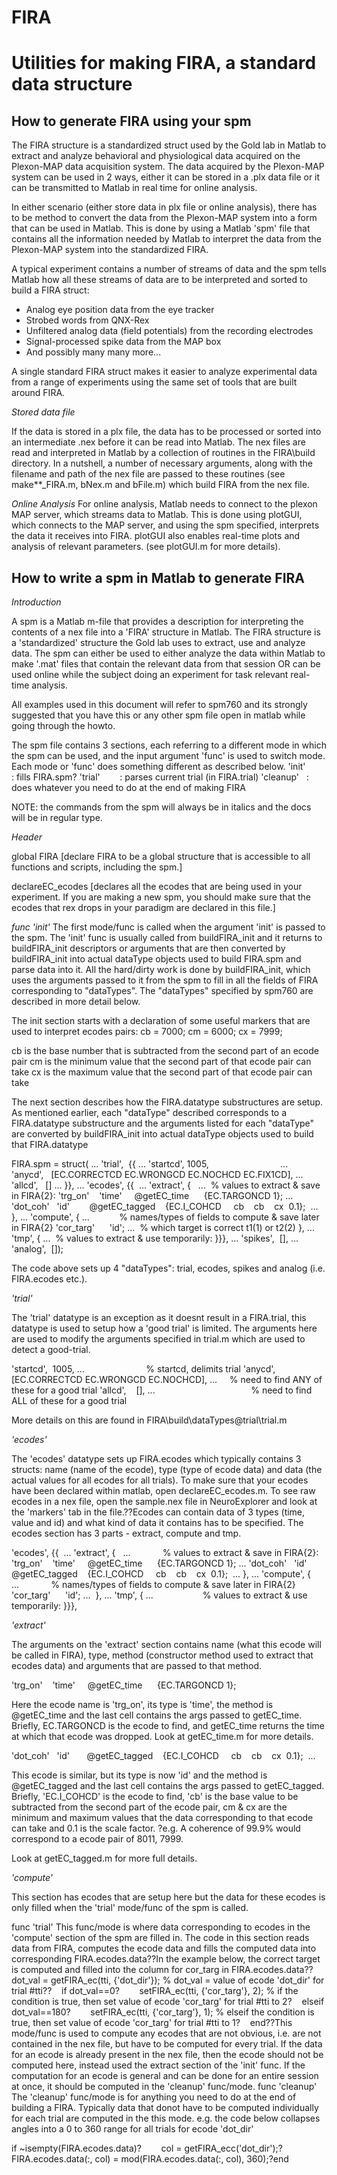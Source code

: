 # FIRA
# Utilities for making FIRA, a standard data structure

How to generate FIRA using your spm 
-----------------------------------

The FIRA structure is a standardized struct used by the Gold lab in Matlab to extract and analyze behavioral and physiological data acquired on the Plexon-MAP data acquisition system. The data acquired by the Plexon-MAP system can be used in 2 ways, either it can be stored in a .plx data file or it can be transmitted to Matlab in real time for online analysis. 

In either scenario (either store data in plx file or online analysis), there has to be method to convert the data from the Plexon-MAP system into a form that can be used in Matlab. This is done by using a Matlab 'spm' file that contains all the information needed by Matlab to interpret the data from the Plexon-MAP system into the standardized FIRA.

A typical experiment contains a number of streams of data and the spm tells Matlab how all these streams of data are to be interpreted and sorted to build a FIRA struct:
  - Analog eye position data from the eye tracker
  - Strobed words from QNX-Rex
  -	Unfiltered analog data (field potentials) from the recording electrodes
  -	Signal-processed spike data from the MAP box
  -	And possibly many many more...

A single standard FIRA struct makes it easier to analyze experimental data from a range of experiments using the same set of tools that are built around FIRA.

_Stored data file_

If the data is stored in a plx file, the data has to be processed or sorted into an intermediate .nex before it can be read into Matlab. The nex files are read and interpreted in Matlab by a collection of routines in the FIRA\build directory. In a nutshell, a number of necessary arguments, along with the filename and path of the nex file are passed to these routines (see make**_FIRA.m, bNex.m and bFile.m) which build FIRA from the nex file.

*Online Analysis*
For online analysis, Matlab needs to connect to the plexon MAP server, which streams data to Matlab. This is done using plotGUI, which connects to the MAP server, and using the spm specified, interprets the data it receives into FIRA. plotGUI also enables real-time plots and analysis of relevant parameters. (see plotGUI.m for more details).

How to write a spm in Matlab to generate FIRA
---------------------------------------------

*Introduction*

A spm is a Matlab m-file that provides a description for interpreting the contents of a nex file into a 'FIRA' structure in Matlab. The FIRA structure is a 'standardized' structure the Gold lab uses to extract, use and analyze data. The spm can either be used to either analyze the data within Matlab to make '.mat' files that contain the relevant data from that session OR can be used online while the subject doing an experiment for task relevant real-time analysis.

All examples used in this document will refer to spm760 and its strongly suggested that you have this or any other spm file open in matlab while going through the howto.

The spm file contains 3 sections, each referring to a different mode in which the spm can be used, and the input argument 'func' is used to switch mode. Each mode or 'func' does something different as described below.
  'init'         : fills FIRA.spm?
  'trial'        : parses current trial (in FIRA.trial)
  'cleanup'   : does whatever you need to do at the end of making FIRA
  
  NOTE: the commands from the spm will always be in italics and the docs will be in regular type.

*Header*

global FIRA
[declare FIRA to be a global structure that is accessible to all functions and scripts, including the spm.]

declareEC_ecodes
[declares all the ecodes that are being used in your experiment. If you are making a new spm, you should make sure that the ecodes that rex drops in your paradigm are declared in this file.]

*func 'init'*
The first mode/func is called when the argument 'init' is passed to the spm. The 'init' func is usually called from buildFIRA_init and it returns to buildFIRA_init descriptors or arguments that are then converted by buildFIRA_init into actual dataType objects used to build FIRA.spm and parse data into it. All the hard/dirty work is done by buildFIRA_init, which uses the arguments passed to it from the spm to fill in all the fields of FIRA corresponding to "dataTypes". The "dataTypes" specified by spm760 are described in more detail below.

The init section starts with a declaration of some useful markers that are used to interpret ecodes pairs:
cb = 7000;
cm = 6000;
cx = 7999;

cb is the base number that is subtracted from the second part of an ecode pair
cm is the minimum value that the second part of that ecode pair can take
cx is the maximum value that the second part of that ecode pair can take

The next section describes how the FIRA.datatype substructures are setup. As mentioned earlier, each "dataType" described corresponds to a FIRA.datatype substructure and the arguments listed for each "dataType" are converted by buildFIRA_init into actual dataType objects used to build that FIRA.datatype

FIRA.spm = struct( ...
    'trial',  {{ ...
    'startcd', 1005,                             ...
    'anycd',   [EC.CORRECTCD EC.WRONGCD EC.NOCHCD EC.FIX1CD], ...
    'allcd',   [] ...
    }}, ...
    'ecodes', {{  ...
    'extract', {   ...  % values to extract & save in FIRA{2}: <name> <type> <method> <args>
      'trg_on'    'time'     @getEC_time      {EC.TARGONCD 1}; ...
      'dot_coh'   'id'        @getEC_tagged    {EC.I_COHCD     cb    cb    cx  0.1};  ...
    }, ...
    'compute', { ...            % names/types of fields to compute & save later in FIRA{2}
      'cor_targ'      'id'; ...  % which target is correct t1(1) or t2(2)
    }, ...
    'tmp', { ...  % values to extract & use temporarily: <name> <type> <method> <args>
    }}}, ...
    'spikes',  [], ...
    'analog',  []);
  
  The code above sets up 4 "dataTypes": trial, ecodes, spikes and analog (i.e. FIRA.ecodes etc.).
  
*'trial'*

The 'trial' datatype is an exception as it doesnt result in a FIRA.trial, this datatype is used to setup how a 'good trial' is limited. The arguments here are used to modify the arguments specified in trial.m which are used to detect a good-trial.

'startcd',  1005, ...                                     % startcd, delimits trial
'anycd',    [EC.CORRECTCD EC.WRONGCD EC.NOCHCD], ...      % need to find ANY of these for a good trial
'allcd',    [], ...                                       % need to find ALL of these for a good trial

More details on this are found in FIRA\build\dataTypes\@trial\trial.m

*'ecodes'*

The 'ecodes' datatype sets up FIRA.ecodes which typically contains 3 structs: name (name of the ecode), type (type of ecode data) and data (the actual values for all ecodes for all trials). To make sure that your ecodes have been declared within matlab, open declareEC_ecodes.m. To see raw ecodes in a nex file, open the sample.nex file in NeuroExplorer and look at the 'markers' tab in the file.??Ecodes can contain data of 3 types (time, value and id) and what kind of data it contains has to be specified. The ecodes section has 3 parts - extract, compute and tmp.

'ecodes', {{  ...
  'extract', {   ...             % values to extract & save in FIRA{2}: <name> <type> <method> <args>
    'trg_on'    'time'     @getEC_time      {EC.TARGONCD 1}; ...
    'dot_coh'   'id'       @getEC_tagged    {EC.I_COHCD     cb    cb    cx  0.1};  ...
  }, ...
  'compute', { ...             % names/types of fields to compute & save later in FIRA{2}
    'cor_targ'      'id'; ...  
  }, ...
  'tmp', { ...                    % values to extract & use temporarily: <name> <type> <method> <args>
  }}},
  
*'extract'*

The arguments on the 'extract' section contains name (what this ecode will be called in FIRA), type, method (constructor method used to extract that ecodes data) and arguments that are passed to that method.

  'trg_on'    'time'     @getEC_time      {EC.TARGONCD 1};
  
Here the ecode name is 'trg_on', its type is 'time', the method is @getEC_time and the last cell contains the args passed to getEC_time. Briefly, EC.TARGONCD is the ecode to find, and getEC_time returns the time at which that ecode was dropped. Look at getEC_time.m for more details.

  'dot_coh'   'id'       @getEC_tagged    {EC.I_COHCD     cb    cb    cx  0.1};  ...
  
This ecode is similar, but its type is now 'id' and the method is @getEC_tagged and the last cell contains the args passed to getEC_tagged. Briefly, 'EC.I_COHCD' is the ecode to find, 'cb' is the base value to be subtracted from the second part of the ecode pair, cm & cx are the minimum and maximum values that the data corresponding to that ecode can take and 0.1 is the scale factor. ?e.g. A coherence of 99.9% would correspond to a ecode pair of 8011, 7999. 

Look at getEC_tagged.m for more full details.

*'compute'*

This section has ecodes that are setup here but the data for these ecodes is only filled when the 'trial' mode/func of the spm is called.

func 'trial' 
This func/mode is where data corresponding to ecodes in the 'compute' section of the spm are filled in. The code in this section reads data from FIRA, computes the ecode data and fills the computed data into corresponding FIRA.ecodes.data??In the example below, the correct target is computed and filled into the column for cor_targ in FIRA.ecodes.data??dot_val = getFIRA_ec(tti, {'dot_dir'}); % dot_val = value of ecode 'dot_dir' for trial #tti??    if dot_val==0?        setFIRA_ec(tti, {'cor_targ'}, 2); % if the condition is true, then set value of ecode 'cor_targ' for trial #tti to 2?    elseif dot_val==180?        setFIRA_ec(tti, {'cor_targ'}, 1); % elseif the condition is true, then set value of ecode 'cor_targ' for trial #tti to 1?    end??This mode/func is used to compute any ecodes that are not obvious, i.e. are not contained in the nex file, but have to be computed for every trial. If the data for an ecode is already present in the nex file, then the ecode should not be computed here, instead used the extract section of the 'init' func. If the computation for an ecode is general and can be done for an entire session at once, it should be computed in the 'cleanup' func/mode.
func 'cleanup'
The 'cleanup' func/mode is for anything you need to do at the end of building a FIRA. Typically data that donot have to be computed individually for each trial are computed in the this mode.
e.g. the code below collapses angles into a 0 to 360 range for all trials for ecode 'dot_dir'

if ~isempty(FIRA.ecodes.data)?        col = getFIRA_ecc('dot_dir');?        FIRA.ecodes.data(:, col) = mod(FIRA.ecodes.data(:, col), 360);?end

